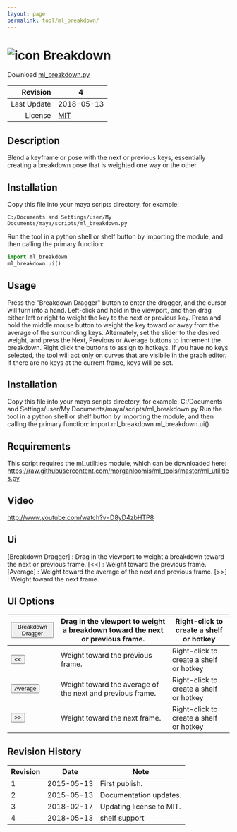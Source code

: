 ```yaml
---
layout: page
permalink: tool/ml_breakdown/
---
```


# ![icon](https://raw.githubusercontent.com/morganloomis/ml_tools/master/icons//ml_breakdown.png) Breakdown
Download [ml_breakdown.py](https://raw.githubusercontent.com/morganloomis/ml_tools/master/ml_breakdown.py)

| Revision | 4 |
|---:|---|
| Last Update | 2018-05-13 |
| License | [MIT](https://opensource.org/licenses/MIT) |

## Description

 Blend a keyframe or pose with the next or previous keys, essentially creating a breakdown pose that is weighted one way or the other. 

## Installation

Copy this file into your maya scripts directory, for example:

`C:/Documents and Settings/user/My Documents/maya/scripts/ml_breakdown.py`

Run the tool in a python shell or shelf button by importing the module, 
and then calling the primary function:

```python
import ml_breakdown
ml_breakdown.ui()
```

## Usage

 Press the "Breakdown Dragger" button to enter the dragger, and the cursor will turn into a hand. Left-click and hold in the viewport, and then drag either left or right to weight the key to the next or previous key. Press and hold the middle mouse button to weight the key toward or away from the average of the surrounding keys. Alternately, set the slider to the desired weight, and press the Next, Previous or Average buttons to increment the breakdown. Right click the buttons to assign to hotkeys. If you have no keys selected, the tool will act only on curves that are visibile in the graph editor. If there are no keys at the current frame, keys will be set. 

## Installation

 Copy this file into your maya scripts directory, for example: C:/Documents and Settings/user/My Documents/maya/scripts/ml_breakdown.py Run the tool in a python shell or shelf button by importing the module, and then calling the primary function: import ml_breakdown ml_breakdown.ui() 

## Requirements

 This script requires the ml_utilities module, which can be downloaded here: https://raw.githubusercontent.com/morganloomis/ml_tools/master/ml_utilities.py 

## Video

 http://www.youtube.com/watch?v=D8yD4zbHTP8 

## Ui

 [Breakdown Dragger] : Drag in the viewport to weight a breakdown toward the next or previous frame. [<<] : Weight toward the previous frame. [Average] : Weight toward the average of the next and previous frame. [>>] : Weight toward the next frame. 

## UI Options


|<button type="button">Breakdown Dragger</button>|Drag in the viewport to weight a breakdown toward the next or previous frame.|Right-click to create a shelf or hotkey|
|---|---|---|
|<button type="button"><<</button>|Weight toward the previous frame.|Right-click to create a shelf or hotkey|
|<button type="button">Average</button>|Weight toward the average of the next and previous frame.|Right-click to create a shelf or hotkey|
|<button type="button">>></button>|Weight toward the next frame.|Right-click to create a shelf or hotkey|

## Revision History

| Revision | Date | Note|
|---|---|---|
|1|2015-05-13|First publish.|
|2|2015-05-13|Documentation updates.|
|3|2018-02-17|Updating license to MIT.|
|4|2018-05-13|shelf support|

